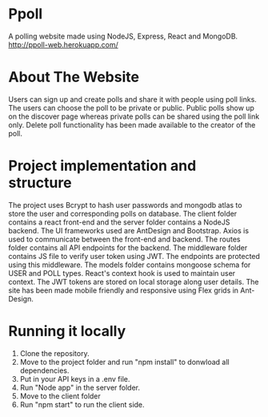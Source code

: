 # Ppoll
A polling website made using NodeJS, Express, React and MongoDB.
http://ppoll-web.herokuapp.com/

# About The Website

Users can sign up and create polls and share it with people using poll links. The users can choose the poll to be private or public. Public polls show up on the discover page whereas private polls can be shared using the poll link only. Delete poll functionality has been made available to the creator of the poll.

# Project implementation and structure

The project uses Bcrypt to hash user passwords and mongodb atlas to store the user and corresponding polls on database. The client folder contains a react front-end and the server folder contains a NodeJS  backend. The UI frameworks used are AntDesign and Bootstrap. Axios is used to communicate between the front-end and backend.
The routes folder contains all API endpoints for the backend. The middleware folder contains JS file to verify user token using JWT. The endpoints are protected using this middleware. The models folder contains mongoose schema for USER and POLL types. React's context hook is used to maintain user context. The JWT tokens are stored on local storage along user details.
The site has been made mobile friendly and responsive using Flex grids in Ant-Design.

# Running it locally
  
  1. Clone the repository.
  2. Move to the project folder and run "npm install" to donwload all dependencies.
  3. Put in your API keys in a .env file.
  4. Run "Node app" in the server folder.
  5. Move to the client folder
  6. Run "npm start" to run the client side.
